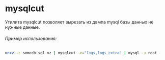 # mysqlcut
Утилита mysqlcut позволяет вырезать из дампа mysql базы данных не нужные данные.

###### Пример использования:

```bash
unxz -c somedb.sql.xz | mysqlcut -e="logs,logs_extra" | mysql -u root -p somedb
```
